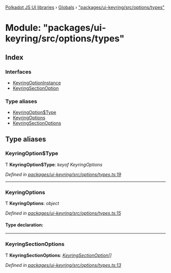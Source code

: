 [Polkadot JS UI libraries](../README.md) › [Globals](../globals.md) › ["packages/ui-keyring/src/options/types"](_packages_ui_keyring_src_options_types_.md)

# Module: "packages/ui-keyring/src/options/types"

## Index

### Interfaces

* [KeyringOptionInstance](../interfaces/_packages_ui_keyring_src_options_types_.keyringoptioninstance.md)
* [KeyringSectionOption](../interfaces/_packages_ui_keyring_src_options_types_.keyringsectionoption.md)

### Type aliases

* [KeyringOption$Type](_packages_ui_keyring_src_options_types_.md#keyringoptiontype)
* [KeyringOptions](_packages_ui_keyring_src_options_types_.md#keyringoptions)
* [KeyringSectionOptions](_packages_ui_keyring_src_options_types_.md#keyringsectionoptions)

## Type aliases

###  KeyringOption$Type

Ƭ **KeyringOption$Type**: *keyof KeyringOptions*

*Defined in [packages/ui-keyring/src/options/types.ts:19](https://github.com/polkadot-js/ui/blob/0288421c/packages/ui-keyring/src/options/types.ts#L19)*

___

###  KeyringOptions

Ƭ **KeyringOptions**: *object*

*Defined in [packages/ui-keyring/src/options/types.ts:15](https://github.com/polkadot-js/ui/blob/0288421c/packages/ui-keyring/src/options/types.ts#L15)*

#### Type declaration:

___

###  KeyringSectionOptions

Ƭ **KeyringSectionOptions**: *[KeyringSectionOption](../interfaces/_packages_ui_keyring_src_options_types_.keyringsectionoption.md)[]*

*Defined in [packages/ui-keyring/src/options/types.ts:13](https://github.com/polkadot-js/ui/blob/0288421c/packages/ui-keyring/src/options/types.ts#L13)*
